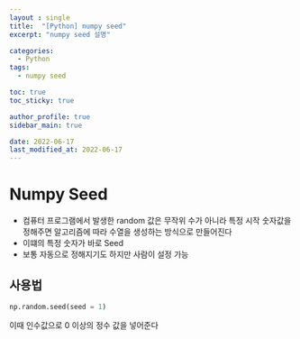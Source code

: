 ```yaml
---
layout : single
title:  "[Python] numpy seed"
excerpt: "numpy seed 설명"

categories:
  - Python
tags:
  - numpy seed

toc: true
toc_sticky: true

author_profile: true
sidebar_main: true

date: 2022-06-17
last_modified_at: 2022-06-17
---
```


# Numpy Seed

- 컴퓨터 프로그램에서 발생한 random 값은 무작위 수가 아니라 특정 시작 숫자값을 정해주면 알고리즘에 따라 수열을 생성하는 방식으로 만들어진다
- 이떄의 특정 숫자가 바로 Seed
- 보통 자동으로 정해지기도 하지만 사람이 설정 가능



## 사용법

```python
np.random.seed(seed = 1)
```

이때 인수값으로 0 이상의 정수 값을 넣어준다



